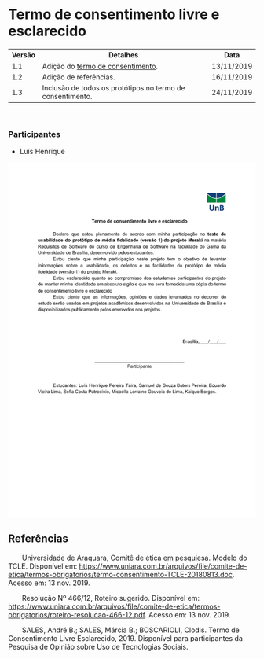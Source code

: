 # Termo de consentimento livre e esclarecido

<table class="versions">
	<tr>
		<th class="version_header">Versão</th>
		<th>Detalhes</th>
		<th>Data</th>
	</tr>
  	<tr>
		<td>1.1</td>
		<td>Adição do <a href="../assets/consentimento/termo_antigo.png">termo de consentimento</a>.</td>
		<td>13/11/2019</td>
	</tr>
	<tr>
		<td>1.2</td>
		<td>Adição de referências.</td>
		<td>16/11/2019</td>
	</tr>
	<tr>
		<td>1.3</td>
		<td>Inclusão de todos os protótipos no termo de consentimento.</td>
		<td>24/11/2019</td>
	</tr>
</table> 
<br>

### Participantes
- Luís Henrique

<img src="../assets/consentimento/termo.png">

## Referências <div class="line"></div>
<p text-align="justify">&emsp;&emsp;Universidade de Araquara, Comitê de ética em pesquiesa. Modelo do TCLE. Disponível em: <a href=https://www.uniara.com.br/arquivos/file/comite-de-etica/termos-obrigatorios/termo-consentimento-TCLE-20180813.doc>https://www.uniara.com.br/arquivos/file/comite-de-etica/termos-obrigatorios/termo-consentimento-TCLE-20180813.doc</a>. Acesso em: 13 nov. 2019.</p>


<p text-align="justify">&emsp;&emsp;Resolução Nº 466/12, Roteiro sugerido. Disponível em: <a href=https://www.uniara.com.br/arquivos/file/comite-de-etica/termos-obrigatorios/roteiro-resolucao-466-12.pdf>https://www.uniara.com.br/arquivos/file/comite-de-etica/termos-obrigatorios/roteiro-resolucao-466-12.pdf</a>. Acesso em: 13 nov. 2019.</p>

<p text-align="justify">&emsp;&emsp;SALES, André B.; SALES, Márcia B.; BOSCARIOLI, Clodis. Termo de Consentimento Livre Esclarecido, 2019. Disponível para participantes da Pesquisa de Opinião sobre Uso de Tecnologias Sociais.</p>